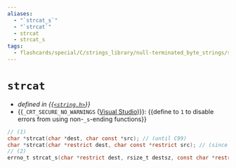 ```yaml
---
aliases:
  - "`strcat_s`"
  - "`strcat`"
  - strcat
  - strcat_s
tags:
  - flashcards/special/C/strings_library/null-terminated_byte_strings/strcat
---
```


# `strcat`

- _defined in {{[`<string.h>`](../../../../general/C%20string%20handling.md)}}_
- {{`_CRT_SECURE_NO_WARNINGS` ([Visual Studio](Visual%20Studio.md))}}: {{define to `1` to disable errors from using non-`_s`-ending functions}}

```C
// (1)
char *strcat(char *dest, char const *src); // (until C99)
char *strcat(char *restrict dest, char const *restrict src); // (since C99)
// (2)
errno_t strcat_s(char *restrict dest, rsize_t destsz, const char *restrict stc); // (since C11)
```
